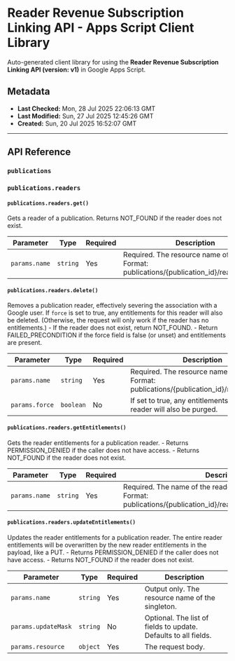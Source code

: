 # Reader Revenue Subscription Linking API - Apps Script Client Library

Auto-generated client library for using the **Reader Revenue Subscription Linking API (version: v1)** in Google Apps Script.

## Metadata

- **Last Checked:** Mon, 28 Jul 2025 22:06:13 GMT
- **Last Modified:** Sun, 27 Jul 2025 12:45:26 GMT
- **Created:** Sun, 20 Jul 2025 16:52:07 GMT



---

## API Reference

### `publications`

### `publications.readers`

#### `publications.readers.get()`

Gets a reader of a publication. Returns NOT_FOUND if the reader does not exist.

| Parameter | Type | Required | Description |
|---|---|---|---|
| `params.name` | `string` | Yes | Required. The resource name of the reader. Format: publications/{publication_id}/readers/{ppid} |

#### `publications.readers.delete()`

Removes a publication reader, effectively severing the association with a Google user. If `force` is set to true, any entitlements for this reader will also be deleted. (Otherwise, the request will only work if the reader has no entitlements.) - If the reader does not exist, return NOT_FOUND. - Return FAILED_PRECONDITION if the force field is false (or unset) and entitlements are present.

| Parameter | Type | Required | Description |
|---|---|---|---|
| `params.name` | `string` | Yes | Required. The resource name of the reader. Format: publications/{publication_id}/readers/{ppid} |
| `params.force` | `boolean` | No | If set to true, any entitlements under the reader will also be purged. |

#### `publications.readers.getEntitlements()`

Gets the reader entitlements for a publication reader. - Returns PERMISSION_DENIED if the caller does not have access. - Returns NOT_FOUND if the reader does not exist.

| Parameter | Type | Required | Description |
|---|---|---|---|
| `params.name` | `string` | Yes | Required. The name of the reader entitlements to retrieve. Format: publications/{publication_id}/readers/{reader_id}/entitlements |

#### `publications.readers.updateEntitlements()`

Updates the reader entitlements for a publication reader. The entire reader entitlements will be overwritten by the new reader entitlements in the payload, like a PUT. - Returns PERMISSION_DENIED if the caller does not have access. - Returns NOT_FOUND if the reader does not exist.

| Parameter | Type | Required | Description |
|---|---|---|---|
| `params.name` | `string` | Yes | Output only. The resource name of the singleton. |
| `params.updateMask` | `string` | No | Optional. The list of fields to update. Defaults to all fields. |
| `params.resource` | `object` | Yes | The request body. |